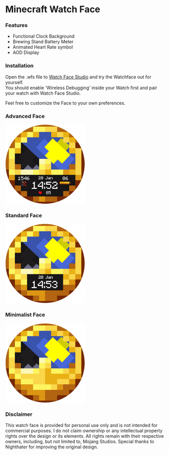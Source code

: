 # Minecraft Watch Face

### Features
- Functional Clock Background
- Brewing Stand Battery Meter
- Animated Heart Rate symbol
- AOD Display

### Installation
Open the .wfs file to [Watch Face Studio](https://developer.samsung.com/watch-face-studio/download.html) and try the Watchface out for yourself.   
You should enable 'Wireless Debugging' inside your Watch first and pair your watch with Watch Face Studio.

Feel free to customize the Face to your own preferences.

 ### Advanced Face     
<img src="Screenshot Advanced.png" width="250">

### Standard Face
<img src="Screenshot Standard.png" width="250">

### Minimalist Face
<img src="Screenshot Minimalist.png" width="250">

### Disclaimer
This watch face is provided for personal use only and is not intended for commercial purposes. 
I do not claim ownership or any intellectual property rights over the design or its elements. 
All rights remain with their respective owners, including, but not limited to, Mojang Studios.
Special thanks to Nighthater for improving the original design.
